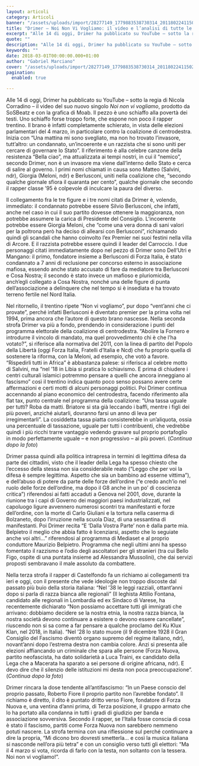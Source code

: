 ```yaml
---
layout: articoli
category: Articoli
banner: "/assets/uploads/import/28277149_1779883538730314_2011802241150276960_n.jpg"
title: "Drimer – Noi Non Vi Vogliamo: il video e l’analisi di tutte le rime"
excerpt: "Alle 14 di oggi, Drimer ha pubblicato su YouTube – sotto la regia di Nicola Corradino – il video del suo nuovo singolo Noi non vi vogliamo, prodotto da SoSBeatz e con la grafica di Moab. Il pezzo è uno schiaffo alla povertà dei testi. Uno schiaffo forse troppo forte, che espone non poco il [&hellip"
quote: ""
description: "Alle 14 di oggi, Drimer ha pubblicato su YouTube – sotto la regia di Nicola Corradino – il video del suo nuovo singolo Noi non vi vogliamo, prodotto da SoSBeatz e con la grafica di Moab. Il pezzo è uno schiaffo alla povertà dei testi. Uno schiaffo forse troppo forte, che espone non poco il [&hellip"
keywords: ""
date: 2018-03-01T00:00:00.000+01:00
author: "Gabriel Marciano"
cover: "/assets/uploads/import/28277149_1779883538730314_2011802241150276960_n.jpg"
pagination:
  enabled: true

---
```


Alle 14 di oggi, Drimer ha pubblicato su YouTube – sotto la regia di Nicola Corradino – il video del suo nuovo singolo _Noi non vi vogliamo_, prodotto da SoSBeatz e con la grafica di Moab. Il pezzo è uno schiaffo alla povertà dei testi. Uno schiaffo forse troppo forte, che espone non poco il rapper trentino. Il brano è infatti completamente schierato, in vista delle elezioni parlamentari del 4 marzo, in particolare contro la coalizione di centrodestra. Inizia con “Una mattina mi sono svegliato, ma non ho trovato l’invasore, tutt’altro: un condannato, un’incoerente e un razzista che si sono uniti per cercare di governare lo Stato”. Il riferimento è alla celebre canzone della resistenza “Bella ciao”, ma attualizzata ai tempi nostri, in cui il “nemico”, secondo Drimer, non è un invasore ma viene dall’interno dello Stato e cerca di salire al governo. I primi nomi chiamati in causa sono Matteo (Salvini, ndr), Giorgia (Meloni, ndr) e Berlusconi, uniti nella coalizione che, “secondo qualche giornale sfiora il quaranta per cento”, qualche giornale che secondo il rapper classe ’95 è colpevole di inculcare la paura del diverso.

Il collegamento fra le tre figure e i tre nomi citati da Drimer è, volendo, immediato: il condannato potrebbe essere Silvio Berlusconi, che infatti, anche nel caso in cui il suo partito dovesse ottenere la maggioranza, non potrebbe assumere la carica di Presidente del Consiglio. L’incoerente potrebbe essere Giorgia Meloni, che “come una vera donna di sani valori per la poltrona però ha deciso di allearsi con Berlusconi”, richiamando quindi gli scandali che hanno coinvolto l’ex Premier nei suoi festini nella villa di Arcore. E il razzista potrebbe essere quindi il leader del Carroccio. I due personaggi citati immediatamente dopo nel pezzo di Drimer sono Dell’Utri e Mangano: il primo, fondatore insieme a Berlusconi di Forza Italia, è stato condannato a 7 anni di reclusione per concorso esterno in associazione mafiosa, essendo anche stato accusato di fare da mediatore tra Berlusconi e Cosa Nostra; il secondo è stato invece un mafioso e pluriomicida, anch’egli collegato a Cosa Nostra, nonché una delle figure di punta dell’associazione a delinquere che nel tempo si è insediata e ha trovato terreno fertile nel Nord Italia.

Nel ritornello, il trentino ripete “Non vi vogliamo”, pur dopo “vent’anni che ci provate”, perché infatti Berlusconi è diventato premier per la prima volta nel 1994, prima ancora che l’autore di questo brano nascesse. Nella seconda strofa Drimer va più a fondo, prendendo in considerazione i punti del programma elettorale della coalizione di centrodestra. “Abolire la Fornero e introdurre il vincolo di mandato, ma quel provvedimento chi è che l’ha votato?”, si riferisce alla normativa del 2011, con la linea di partito del Popolo della Libertà (oggi Forza Italia, Fratelli d’Italia e Ncd) che fu proprio quella di sostenere la riforma, con la Meloni, ad esempio, che votò a favore. “Rispedirli tutti in Africa” è abbastanza palese: si riferisca al celebre motto di Salvini, ma “nel ’18 in Libia si pratica lo schiavismo. E prima di chiudere i centri culturali islamici potremmo pensare a quelli che ancora inneggiano al fascismo” così il trentino indica quanto poco senso possano avere certe affermazioni e certi motti di alcuni personaggi politici. Poi Drimer continua accennando al piano economico del centrodestra, facendo riferimento alla flat tax, punto centrale nel programma della coalizione: “Una tassa uguale per tutti? Roba da matti. Briatore si sta già leccando i baffi, mentre i figli dei più poveri, anziché aiutarli, dovranno farsi un anno di leva per irregimentarli”. La cosiddetta tassa piatta consisterebbe in un’aliquota, ossia una percentuale di tassazione, uguale per tutti i contribuenti, che vedrebbe quindi i più ricchi trarre vantaggio vedendo gravare sul proprio portafoglio in modo perfettamente uguale – e non progressivo – ai più poveri. (_Continua dopo la foto_)

Drimer passa quindi alla politica intrapresa in termini di legittima difesa da parte dei cittadini, visto che il leader della Lega ha spesso chiesto che l’eccesso della stessa non sia considerabile reato (“Leggo che per voi la difesa è sempre legittima. Aspetto che sia un bambino ad esserne vittima”), e dell’abuso di potere da parte delle forze dell’ordine (“e credo anch’io nel ruolo delle forze dell’ordine, ma dopo il G8 anche in un po’ di coscienza critica”) riferendosi ai fatti accaduti a Genova nel 2001, dove, durante la riunione tra i capi di Governo dei maggiori paesi industrializzati, nel capoluogo ligure avvennero numerosi scontri tra manifestanti e forze dell’ordine, con la morte di Carlo Giuliani e la tortura nella caserma di Bolzaneto, dopo l’irruzione nella scuola Diaz, di una sessantina di manifestanti. Poi Drimer recita “E ‘Dalla Vostra Parte’ non è dalla parte mia. Belpietro il meglio che abbia fatto è licenziarsi, aspetto che lo seguiate anche voi altri…” riferendosi al programma di Mediaset e al proprio conduttore Maurizio Belpietro. Programma che negli ultimi anni ha spesso fomentato il razzismo e l’odio degli ascoltatori per gli stranieri (tra cui Bello Figo, ospite di una puntata insieme ad Alessandra Mussolini), che dai servizi proposti sembravano il male assoluto da combattere.

Nella terza strofa il rapper di Castelfondo fa un richiamo ai collegamenti tra ieri e oggi, con il presente che vede ideologie non troppo discoste dal passato più buio della storia italiana: “Nel ’38 le leggi razziali, ottant’anni dopo si parla di razza bianca alle regionali” (Il leghista Attilio Fontana, candidato alle regionali in Lombardia ed ex Sindaco di Varese, ha recentemente dichiarato “Non possiamo accettare tutti gli immigrati che arrivano: dobbiamo decidere se la nostra etnia, la nostra razza bianca, la nostra società devono continuare a esistere o devono essere cancellate”, riuscendo non si sa come a far pensare a qualche proclamo del Ku Klux Klan, nel 2018, in Italia). “Nel ’28 lo stato muore (il 9 dicembre 1928 il Gran Consiglio del Fascismo diventò organo supremo del regime italiano, ndr), novant’anni dopo l’estrema destra non cambia colore. Anzi si presenta alle elezioni affiancando un criminale che spara alle persone (Forza Nuova, partito neofascista, ha dato solidarietà a Luca Traini, ex candidato della Lega che a Macerata ha sparato a sei persone di origine africana, ndr). E devo dire che il silenzio delle istituzioni mi desta non poca preoccupazione”. (_Continua dopo la foto_)

Drimer rincara la dose tendente all’antifascismo: “In un Paese conscio del proprio passato, Roberto Fiore il proprio partito non l’avrebbe fondato”. Il richiamo è diretto, il dito è puntato dritto verso Fiore, fondatore di Forza Nuova e, una ventina d’anni prima, di Terza posizione, il gruppo armato che lo ha portato alla condanna in tutti i gradi di giudizio per banda e associazione sovversiva. Secondo il rapper, se l’Italia fosse conscia di cosa è stato il fascismo, partiti come Forza Nuova non sarebbero nemmeno potuti nascere. La strofa termina con una riflessione sul perché continuare a dire la propria, “Mi dicono bro dovresti smetterla… e così la musica italiana si nasconde nell’ora più tetra” e con un consiglio verso tutti gli elettori: “Ma il 4 marzo si vota, ricorda di farlo con la testa, non soltanto con la tessera. Noi non vi vogliamo!”.